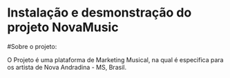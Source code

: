 # Instalação e desmonstração do projeto NovaMusic

#Sobre o projeto:

O Projeto é uma plataforma de Marketing Musical, na qual é especifica para os artista de Nova Andradina - MS, Brasil.


